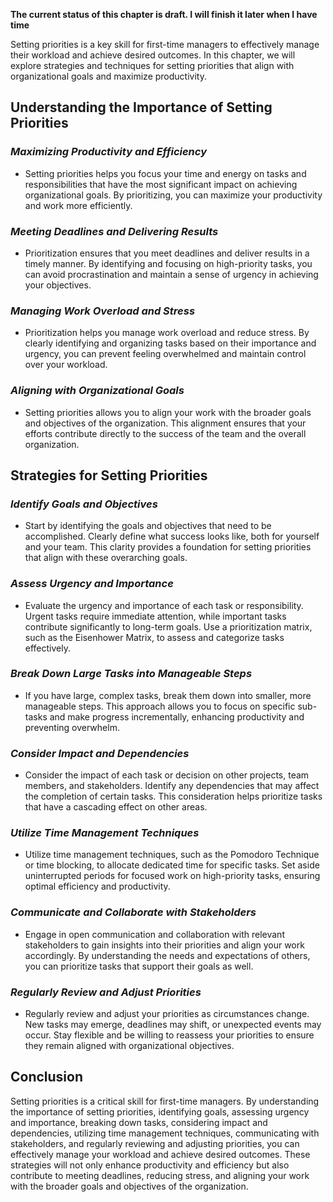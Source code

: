 **The current status of this chapter is draft. I will finish it later when I have time**

Setting priorities is a key skill for first-time managers to effectively manage their workload and achieve desired outcomes. In this chapter, we will explore strategies and techniques for setting priorities that align with organizational goals and maximize productivity.

**Understanding the Importance of Setting Priorities**
------------------------------------------------------

### *Maximizing Productivity and Efficiency*

* Setting priorities helps you focus your time and energy on tasks and responsibilities that have the most significant impact on achieving organizational goals. By prioritizing, you can maximize your productivity and work more efficiently.

### *Meeting Deadlines and Delivering Results*

* Prioritization ensures that you meet deadlines and deliver results in a timely manner. By identifying and focusing on high-priority tasks, you can avoid procrastination and maintain a sense of urgency in achieving your objectives.

### *Managing Work Overload and Stress*

* Prioritization helps you manage work overload and reduce stress. By clearly identifying and organizing tasks based on their importance and urgency, you can prevent feeling overwhelmed and maintain control over your workload.

### *Aligning with Organizational Goals*

* Setting priorities allows you to align your work with the broader goals and objectives of the organization. This alignment ensures that your efforts contribute directly to the success of the team and the overall organization.

**Strategies for Setting Priorities**
-------------------------------------

### *Identify Goals and Objectives*

* Start by identifying the goals and objectives that need to be accomplished. Clearly define what success looks like, both for yourself and your team. This clarity provides a foundation for setting priorities that align with these overarching goals.

### *Assess Urgency and Importance*

* Evaluate the urgency and importance of each task or responsibility. Urgent tasks require immediate attention, while important tasks contribute significantly to long-term goals. Use a prioritization matrix, such as the Eisenhower Matrix, to assess and categorize tasks effectively.

### *Break Down Large Tasks into Manageable Steps*

* If you have large, complex tasks, break them down into smaller, more manageable steps. This approach allows you to focus on specific sub-tasks and make progress incrementally, enhancing productivity and preventing overwhelm.

### *Consider Impact and Dependencies*

* Consider the impact of each task or decision on other projects, team members, and stakeholders. Identify any dependencies that may affect the completion of certain tasks. This consideration helps prioritize tasks that have a cascading effect on other areas.

### *Utilize Time Management Techniques*

* Utilize time management techniques, such as the Pomodoro Technique or time blocking, to allocate dedicated time for specific tasks. Set aside uninterrupted periods for focused work on high-priority tasks, ensuring optimal efficiency and productivity.

### *Communicate and Collaborate with Stakeholders*

* Engage in open communication and collaboration with relevant stakeholders to gain insights into their priorities and align your work accordingly. By understanding the needs and expectations of others, you can prioritize tasks that support their goals as well.

### *Regularly Review and Adjust Priorities*

* Regularly review and adjust your priorities as circumstances change. New tasks may emerge, deadlines may shift, or unexpected events may occur. Stay flexible and be willing to reassess your priorities to ensure they remain aligned with organizational objectives.

**Conclusion**
--------------

Setting priorities is a critical skill for first-time managers. By understanding the importance of setting priorities, identifying goals, assessing urgency and importance, breaking down tasks, considering impact and dependencies, utilizing time management techniques, communicating with stakeholders, and regularly reviewing and adjusting priorities, you can effectively manage your workload and achieve desired outcomes. These strategies will not only enhance productivity and efficiency but also contribute to meeting deadlines, reducing stress, and aligning your work with the broader goals and objectives of the organization.

